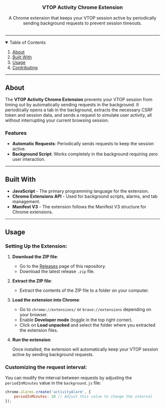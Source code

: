<p align="center"> 
  <h3 align="center">VTOP Activity Chrome Extension</h3>
  <p align="center">
    A Chrome extension that keeps your VTOP session active by periodically sending background requests to prevent session timeouts.
    <br /> <br />
  </p>
</p>

---

<details open="open">
  <summary>Table of Contents</summary>
  <ol>
    <li><a href="#about">About</a></li>
    <li><a href="#built-with">Built With</a></li>
    <li><a href="#usage">Usage</a></li>
    <li><a href="#contributing">Contributing</a></li>
  </ol>
</details>

---

## About

The **VTOP Activity Chrome Extension** prevents your VTOP session from timing out by automatically sending requests in the background. It periodically opens a tab in the background, extracts the necessary CSRF token and session data, and sends a request to simulate user activity, all without interrupting your current browsing session.

### Features

- **Automatic Requests**: Periodically sends requests to keep the session active.
- **Background Script**: Works completely in the background requiring zero user interaction.
---

## Built With

- **JavaScript** - The primary programming language for the extension.
- **Chrome Extensions API** - Used for background scripts, alarms, and tab management.
- **Manifest V3** - The extension follows the Manifest V3 structure for Chrome extensions.

---

## Usage

### Setting Up the Extension:

1. **Download the ZIP file**:

   - Go to the [Releases](https://github.com/theg1239/VTOP-activity/releases) page of this repository.
   - Download the latest release `.zip` file.

2. **Extract the ZIP file**:

   - Extract the contents of the ZIP file to a folder on your computer.

3. **Load the extension into Chrome**:

   - Go to `chrome://extensions/` or `brave://extensions` depending on your browser.
   - Enable **Developer mode** (toggle in the top right corner).
   - Click on **Load unpacked** and select the folder where you extracted the extension files. 

4. **Run the extension**:

   Once installed, the extension will automatically keep your VTOP session active by sending background requests.

### Customizing the request interval:

You can modify the interval between requests by adjusting the `periodInMinutes` value in the `background.js` file:

```javascript
chrome.alarms.create('activityAlarm', {
    periodInMinutes: 10 // Adjust this value to change the interval
});

```


